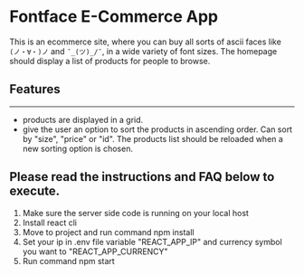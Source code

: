 # Fontface E-Commerce App 
This is an ecommerce site, where you can buy all sorts of ascii faces like `(ノ・∀・)ノ` and `¯_(ツ)_/¯`, in a wide variety of font sizes. The homepage should display a list of products for people to browse.

## Features
----

- products are displayed in a grid.
- give the user an option to sort the products in ascending order. Can sort by "size", "price" or "id". The products list should be reloaded when a new sorting option is chosen.

 
## Please read the instructions and FAQ below to execute.

1. Make sure the server side code is running on your local host
2. Install react cli 
3. Move to project and run command npm install
4. Set your ip in .env file variable "REACT_APP_IP" and currency symbol you want to "REACT_APP_CURRENCY"
5. Run command npm start





